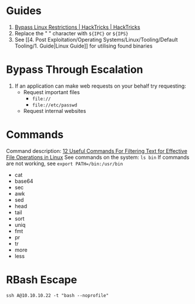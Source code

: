 

# Guides

1. [Bypass Linux Restrictions | HackTricks | HackTricks](https://book.hacktricks.xyz/linux-hardening/bypass-bash-restrictions)
2. Replace the " " character with `${IPC}` or `${IPS}`
3. See [[4. Post Exploitation/Operating Systems/Linux/Tooling/Default Tooling/1. Guide|Linux Guide]] for utilising found binaries

# Bypass Through Escalation 

1. If an application can make web requests on your behalf try requesting:
	* Request important files
		* `file://`
		* `file://etc/passwd`
	* Request internal websites

# Commands

Command description: [12 Useful Commands For Filtering Text for Effective File Operations in Linux](https://www.tecmint.com/linux-file-operations-commands/)
See commands on the system: `ls bin`
If commands are not working, see `export PATH=/bin:/usr/bin`

- cat  
- base64  
- sec  
- awk  
- sed  
- head  
- tail  
- sort  
- uniq  
- fmt  
- pr  
- tr  
- more  
- less

# RBash Escape

`ssh A@10.10.10.22 -t "bash --noprofile"`